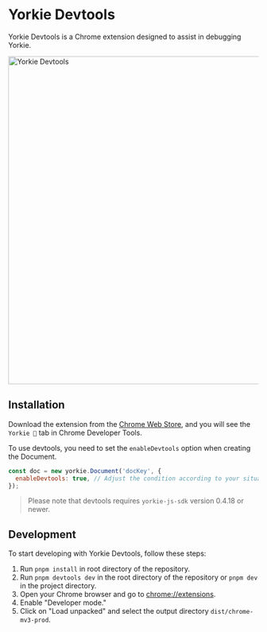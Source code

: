 # Yorkie Devtools

Yorkie Devtools is a Chrome extension designed to assist in debugging Yorkie.

<img src="https://github.com/yorkie-team/yorkie-js-sdk/assets/81357083/bb7e5df1-9704-4a90-b458-4dd89c17002a" width="660" alt="Yorkie Devtools" />

## Installation

Download the extension from the [Chrome Web Store](https://chromewebstore.google.com/detail/yorkie-devtools/djhcelgbkggnbipeccnnbafbnljoikkc), and you will see the `Yorkie 🐾` tab in Chrome Developer Tools.

To use devtools, you need to set the `enableDevtools` option when creating the Document.

```javascript
const doc = new yorkie.Document('docKey', {
  enableDevtools: true, // Adjust the condition according to your situation
});
```

> Please note that devtools requires `yorkie-js-sdk` version 0.4.18 or newer.

## Development

To start developing with Yorkie Devtools, follow these steps:

1. Run `pnpm install` in root directory of the repository.
2. Run `pnpm devtools dev` in the root directory of the repository or `pnpm dev` in the project directory.
3. Open your Chrome browser and go to [chrome://extensions](chrome://extensions).
4. Enable "Developer mode."
5. Click on "Load unpacked" and select the output directory `dist/chrome-mv3-prod`.
